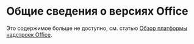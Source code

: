# <a name="understanding-office-versions"></a>Общие сведения о версиях Office

Это содержимое больше не доступно, см. статью [Обзор платформы надстроек Office](https://dev.office.com/docs/add-ins/overview/office-add-ins).

